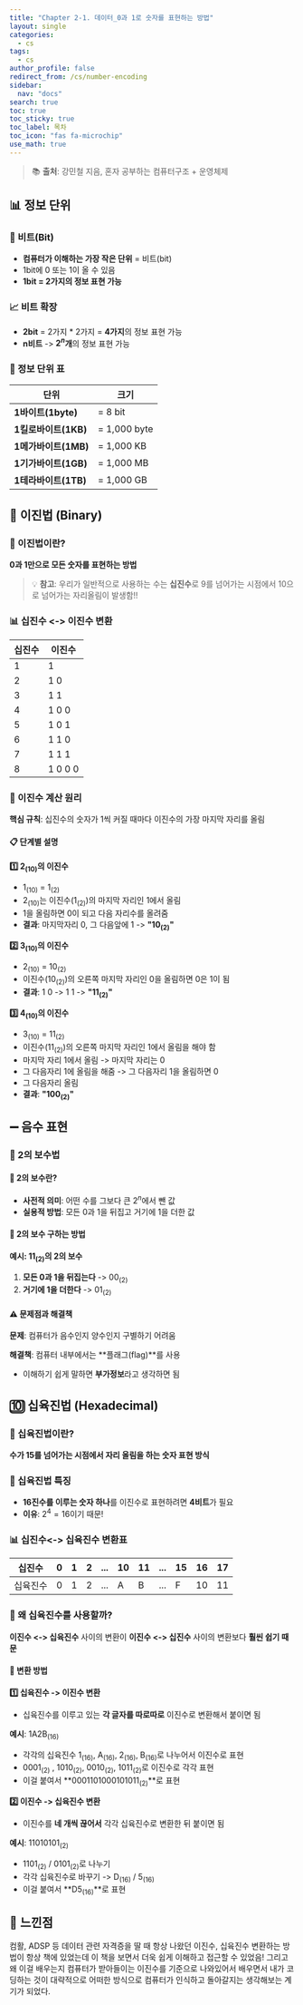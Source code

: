 ```yaml
---
title: "Chapter 2-1. 데이터_0과 1로 숫자를 표현하는 방법"
layout: single
categories:
  - cs
tags:
  - cs
author_profile: false
redirect_from: /cs/number-encoding
sidebar:
  nav: "docs"
search: true
toc: true
toc_sticky: true
toc_label: 목차
toc_icon: "fas fa-microchip"
use_math: true
---
```


> 📚 **출처**: 강민철 지음, 혼자 공부하는 컴퓨터구조 + 운영체제


## 📊 정보 단위

### 🔢 비트(Bit)
- **컴퓨터가 이해하는 가장 작은 단위** = 비트(bit)
- 1bit에 0 또는 1이 올 수 있음
- **1bit = 2가지의 정보 표현 가능**

### 📈 비트 확장
- **2bit** = 2가지 \* 2가지 = **4가지**의 정보 표현 가능
- **n비트** -> **$2^n$개**의 정보 표현 가능

### 📏 정보 단위 표

| 단위 | 크기 |
|------|------|
| **1바이트(1byte)** | = 8 bit |
| **1킬로바이트(1KB)** | = 1,000 byte |
| **1메가바이트(1MB)** | = 1,000 KB |
| **1기가바이트(1GB)** | = 1,000 MB |
| **1테라바이트(1TB)** | = 1,000 GB |



## 🔢 이진법 (Binary)

### 📝 이진법이란?
**0과 1만으로 모든 숫자를 표현하는 방법**

> 💡 **참고**: 우리가 일반적으로 사용하는 수는 **십진수**로 9를 넘어가는 시점에서 10으로 넘어가는 자리올림이 발생함!!

### 📊 십진수 <-> 이진수 변환

| 십진수 | 이진수 |
|--------|--------|
| 1 | 1 |
| 2 | 1 0 |
| 3 | 1 1 |
| 4 | 1 0 0 |
| 5 | 1 0 1 |
| 6 | 1 1 0 |
| 7 | 1 1 1 |
| 8 | 1 0 0 0 |

### 🔄 이진수 계산 원리

**핵심 규칙**: 십진수의 숫자가 1씩 커질 때마다 이진수의 가장 마지막 자리를 올림

#### 📋 단계별 설명

**1️⃣ 2<sub>(10)</sub>의 이진수**

- 1<sub>(10)</sub> = 1<sub>(2)</sub>
- 2<sub>(10)</sub>는 이진수(1<sub>(2)</sub>)의 마지막 자리인 1에서 올림
- 1을 올림하면 0이 되고 다음 자리수를 올려줌
- **결과**: 마지막자리 0, 그 다음앞에 1 -> **"10<sub>(2)</sub>"**

**2️⃣ 3<sub>(10)</sub>의 이진수**

- 2<sub>(10)</sub> = 10<sub>(2)</sub>
- 이진수(10<sub>(2)</sub>)의 오른쪽 마지막 자리인 0을 올림하면 0은 1이 됨
- **결과**: 1 0 -> 1 1 -> **"11<sub>(2)</sub>"**

**3️⃣ 4<sub>(10)</sub>의 이진수**

- 3<sub>(10)</sub> = 11<sub>(2)</sub>
- 이진수(11<sub>(2)</sub>)의 오른쪽 마지막 자리인 1에서 올림을 해야 함
- 마지막 자리 1에서 올림 -> 마지막 자리는 0
- 그 다음자리 1에 올림을 해줌 -> 그 다음자리 1을 올림하면 0
- 그 다음자리 올림
- **결과**: **"100<sub>(2)</sub>"**



## ➖ 음수 표현

### 🔧 2의 보수법

#### 📖 2의 보수란?
- **사전적 의미**: 어떤 수를 그보다 큰 $2^n$에서 뺀 값
- **실용적 방법**: 모든 0과 1을 뒤집고 거기에 1을 더한 값

#### 🔄 2의 보수 구하는 방법

**예시: 11<sub>(2)</sub>의 2의 보수**

1. **모든 0과 1을 뒤집는다** -> 00<sub>(2)</sub>
2. **거기에 1을 더한다** -> 01<sub>(2)</sub>

#### ⚠️ 문제점과 해결책

**문제**: 컴퓨터가 음수인지 양수인지 구별하기 어려움

**해결책**: 컴퓨터 내부에서는 **플래그(flag)**를 사용

- 이해하기 쉽게 말하면 **부가정보**라고 생각하면 됨



## 🔟 십육진법 (Hexadecimal)

### 📝 십육진법이란?
**수가 15를 넘어가는 시점에서 자리 올림을 하는 숫자 표현 방식**

### 🔢 십육진법 특징
- **16진수를 이루는 숫자 하나**를 이진수로 표현하려면 **4비트**가 필요
- **이유**: $2^4 = 16$이기 때문!

### 📊 십진수<-> 십육진수 변환표

| 십진수 | 0 | 1 | 2 | ... | 10 | 11 | ... | 15 | 16 | 17 |
|--------|---|---|---|-----|----|----|-----|----|----|----|
| 십육진수 | 0 | 1 | 2 | ... | A | B | ... | F | 10 | 11 |

### 🤔 왜 십육진수를 사용할까?

**이진수 <-> 십육진수** 사이의 변환이 **이진수 <-> 십진수** 사이의 변환보다 **훨씬 쉽기 때문**

#### 🔄 변환 방법

**1️⃣ 십육진수 -> 이진수 변환**

- 십육진수를 이루고 있는 **각 글자를 따로따로** 이진수로 변환해서 붙이면 됨

**예시**: 1A2B<sub>(16)</sub>

- 각각의 십육진수 1<sub>(16)</sub>, A<sub>(16)</sub>, 2<sub>(16)</sub>, B<sub>(16)</sub>로 나누어서 이진수로 표현
-  0001<sub>(2)</sub> , 1010<sub>(2)</sub>, 0010<sub>(2)</sub>, 1011<sub>(2)</sub>로 이진수로 각각 표현
- 이걸 붙여서 **0001101000101011<sub>(2)</sub>**로 표현

**2️⃣ 이진수 -> 십육진수 변환**

- 이진수를 **네 개씩 끊어서** 각각 십육진수로 변환한 뒤 붙이면 됨

**예시**: 11010101<sub>(2)</sub>

-  1101<sub>(2)</sub> / 0101<sub>(2)</sub>로 나누기
- 각각 십육진수로 바꾸기 -> D<sub>(16)</sub> / 5<sub>(16)</sub>
- 이걸 붙여서 **D5<sub>(16)</sub>**로 표현


## 💭 느낀점

컴활, ADSP 등 데이터 관련 자격증을 딸 때 항상 나왔던 이진수, 십육진수 변환하는 방법이 항상 책에 있었는데 이 책을 보면서 더욱 쉽게 이해하고 접근할 수 있었음! 그리고 왜 이걸 배우는지 컴퓨터가 받아들이는 이진수를 기준으로 나와있어서 배우면서 내가 코딩하는 것이 대략적으로 어떠한 방식으로 컴퓨터가 인식하고 돌아갈지는 생각해보는 계기가 되었다.
